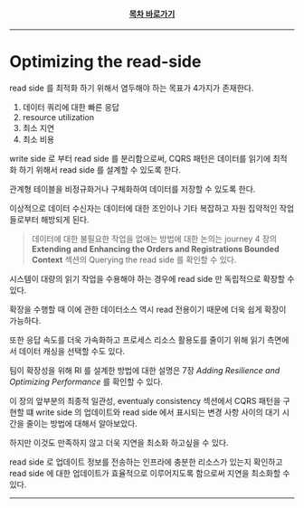 <div align="center">

#### [목차 바로가기](https://github.com/dhslrl321/cqrs-journey-korean-ver/blob/master/Table%20of%20Contents.mdwn)

</div>

---

# Optimizing the read-side

read side 를 최적화 하기 위해서 염두해야 하는 목표가 4가지가 존재한다.

1. 데이터 쿼리에 대한 빠른 응답
2. resource utilization
3. 최소 지연
4. 최소 비용

write side 로 부터 read side 를 분리함으로써, CQRS 패턴은 데이터를 읽기에 최적화 하기 위해서 read side 를 설계할 수 있도록 한다.

관계형 테이블을 비정규화거나 구체화하여 데이터를 저장할 수 있도록 한다.

이상적으로 데이터 수신자는 데이터에 대한 조인이나 기타 복잡하고 자원 집약적인 작업들로부터 해방되게 된다.

> 데이터에 대한 불필요한 작업을 없애는 방법에 대한 논의는 journey 4 장의 **Extending and Enhancing the Orders and Registrations Bounded Context** 섹션의 Querying the read side 를 확인할 수 있다.

시스템이 대량의 읽기 작업을 수용해야 하는 경우에 read side 만 독립적으로 확장할 수 있다.

확장을 수행할 때 이에 관한 데이터소스 역시 read 전용이기 때문에 더욱 쉽게 확장이 가능하다.

또한 응답 속도를 더욱 가속화하고 프로세스 리소스 활용도를 줄이기 위해 읽기 측면에서 데이터 캐싱을 선택할 수도 있다.

팀이 확장성을 위해 RI 를 설계한 방법에 대한 설명은 7장 _Adding Resilience and Optimizing Performance_ 를 확인할 수 있다.

이 장의 앞부분의 최종적 일관성, eventualy consistency 섹션에서 CQRS 패턴을 구현할 떄 write side 의 업데이트와 read side 에서 표시되는 변경 사항 사이의 대기 시간을 줄이는 방법에 대해서 알아보았다.

하지만 이것도 만족하지 않고 더욱 지연을 최소화 하고싶을 수 있다.

read side 로 업데이트 정보를 전송하는 인프라에 충분한 리소스가 있는지 확인하고 read side 에 대한 업데이트가 효율적으로 이루어지도록 함으로써 지연을 최소화할 수 있다.

---
